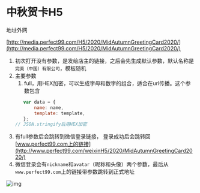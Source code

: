 # 中秋贺卡H5

地址外网

[http://media.perfect99.com/H5/2020/MidAutumnGreetingCard2020/](http://media.perfect99.com/H5/2020/MidAutumnGreetingCard2020/)

1. 初次打开没有参数，是发给店主的链接，之后会先生成默认参数，默认名称是`完美（中国）有限公司`，模板随机
1. 主要参数
    1. full，用HEX加密，可以生成字母和数字的组合，适合在url传播。这个参数包含
    ```javascript
       var data = {
           name: name,
           template: template,
       };
   // JSON.stringify后用HEX加密
    ```
1. 有full参数后会跳转到微信登录链接， 登录成功后会跳转回[www.perfect99.com上的链接](http://www.perfect99.com/weixinH5/2020/MidAutumnGreetingCard2020/)
1. 微信登录会有`nickname`和`avatar`（昵称和头像）两个参数，最后从`www.perfect99.com`上的链接带参数跳转到正式地址


![img](http://media.perfect99.com/H5/2020/MidAutumnGreetingCard2020/images/wxPreview/preview1.jpg)
